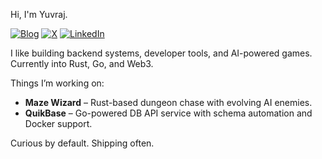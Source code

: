 Hi, I'm Yuvraj.

[![Blog](https://img.shields.io/badge/Blog-111827?logo=feather&logoColor=white)](https://yuvraj-dev.me/blogs)
[![X](https://img.shields.io/badge/X-000?logo=x&logoColor=white)](https://x.com/yuvicodes)
[![LinkedIn](https://img.shields.io/badge/LinkedIn-0077B5?logo=linkedin&logoColor=white)](https://www.linkedin.com/in/yuvrajbiswal)

I like building backend systems, developer tools, and AI-powered games.  
Currently into Rust, Go, and Web3.

Things I’m working on:

- **Maze Wizard** – Rust-based dungeon chase with evolving AI enemies.  
- **QuikBase** – Go-powered DB API service with schema automation and Docker support.

Curious by default. Shipping often.
